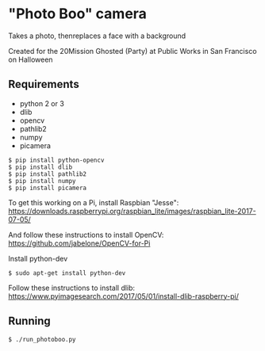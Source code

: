 # "Photo Boo" camera
Takes a photo, thenreplaces a face with a background

Created for the 20Mission Ghosted (Party) at Public Works in San Francisco on Halloween

## Requirements
- python 2 or 3
- dlib
- opencv
- pathlib2
- numpy
- picamera

```
$ pip install python-opencv
$ pip install dlib
$ pip install pathlib2
$ pip install numpy
$ pip install picamera
```

To get this working on a Pi, install Raspbian "Jesse":
https://downloads.raspberrypi.org/raspbian_lite/images/raspbian_lite-2017-07-05/

And follow these instructions to install OpenCV:
https://github.com/jabelone/OpenCV-for-Pi

Install python-dev
```
$ sudo apt-get install python-dev
```

Follow these instructions to install dlib:
https://www.pyimagesearch.com/2017/05/01/install-dlib-raspberry-pi/

## Running

```
$ ./run_photoboo.py
```